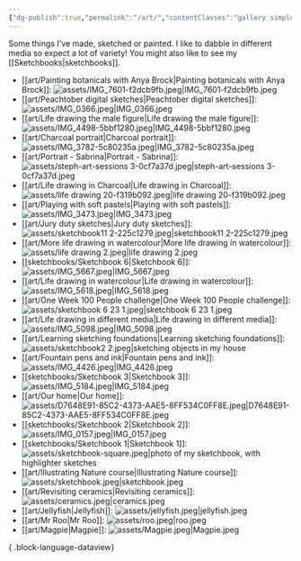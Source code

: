 ```yaml
---
{"dg-publish":true,"permalink":"/art/","contentClasses":"gallery simple","tags":["not-writing"],"noteIcon":""}
---
```



Some things I've made, sketched or painted. I like to dabble in different media so expect a lot of variety! You might also like to see my [[Sketchbooks\|sketchbooks]].

- [[art/Painting botanicals with Anya Brock\|Painting botanicals with Anya Brock]]: ![assets/IMG_7601-f2dcb9fb.jpeg|IMG_7601-f2dcb9fb.jpeg](/img/user/assets/IMG_7601-f2dcb9fb.jpeg)
- [[art/Peachtober digital sketches\|Peachtober digital sketches]]: ![assets/IMG_0366.jpeg|IMG_0366.jpeg](/img/user/assets/IMG_0366.jpeg)
- [[art/Life drawing the male figure\|Life drawing the male figure]]: ![assets/IMG_4498-5bbf1280.jpeg|IMG_4498-5bbf1280.jpeg](/img/user/assets/IMG_4498-5bbf1280.jpeg)
- [[art/Charcoal portrait\|Charcoal portrait]]: ![assets/IMG_3782-5c80235a.jpeg|IMG_3782-5c80235a.jpeg](/img/user/assets/IMG_3782-5c80235a.jpeg)
- [[art/Portrait - Sabrina\|Portrait - Sabrina]]: ![assets/steph-art-sessions 3-0cf7a37d.jpeg|steph-art-sessions 3-0cf7a37d.jpeg](/img/user/assets/steph-art-sessions%203-0cf7a37d.jpeg)
- [[art/Life drawing in Charcoal\|Life drawing in Charcoal]]: ![assets/life drawing 20-f319b092.jpeg|life drawing 20-f319b092.jpeg](/img/user/assets/life%20drawing%2020-f319b092.jpeg)
- [[art/Playing with soft pastels\|Playing with soft pastels]]: ![assets/IMG_3473.jpeg|IMG_3473.jpeg](/img/user/assets/IMG_3473.jpeg)
- [[art/Jury duty sketches\|Jury duty sketches]]: ![assets/sketchbook11 2-225c1279.jpeg|sketchbook11 2-225c1279.jpeg](/img/user/assets/sketchbook11%202-225c1279.jpeg)
- [[art/More life drawing in watercolour\|More life drawing in watercolour]]: ![assets/life drawing 2.jpeg|life drawing 2.jpeg](/img/user/assets/life%20drawing%202.jpeg)
- [[sketchbooks/Sketchbook 6\|Sketchbook 6]]: ![assets/IMG_5667.jpeg|IMG_5667.jpeg](/img/user/assets/IMG_5667.jpeg)
- [[art/Life drawing in watercolour\|Life drawing in watercolour]]: ![assets/IMG_5618.jpeg|IMG_5618.jpeg](/img/user/assets/IMG_5618.jpeg)
- [[art/One Week 100 People challenge\|One Week 100 People challenge]]: ![assets/sketchbook 6 23 1.jpeg|sketchbook 6 23 1.jpeg](/img/user/assets/sketchbook%206%2023%201.jpeg)
- [[art/Life drawing in different media\|Life drawing in different media]]: ![assets/IMG_5098.jpeg|IMG_5098.jpeg](/img/user/assets/IMG_5098.jpeg)
- [[art/Learning sketching foundations\|Learning sketching foundations]]: ![assets/sketchbook2 2.jpeg|sketching objects in my house](/img/user/assets/sketchbook2%202.jpeg)
- [[art/Fountain pens and ink\|Fountain pens and ink]]: ![assets/IMG_4426.jpeg|IMG_4426.jpeg](/img/user/assets/IMG_4426.jpeg)
- [[sketchbooks/Sketchbook 3\|Sketchbook 3]]: ![assets/IMG_5184.jpeg|IMG_5184.jpeg](/img/user/assets/IMG_5184.jpeg)
- [[art/Our home\|Our home]]: ![assets/D7648E91-85C2-4373-AAE5-8FF534C0FF8E.jpeg|D7648E91-85C2-4373-AAE5-8FF534C0FF8E.jpeg](/img/user/assets/D7648E91-85C2-4373-AAE5-8FF534C0FF8E.jpeg)
- [[sketchbooks/Sketchbook 2\|Sketchbook 2]]: ![assets/IMG_0157.jpeg|IMG_0157.jpeg](/img/user/assets/IMG_0157.jpeg)
- [[sketchbooks/Sketchbook 1\|Sketchbook 1]]: ![assets/sketchbook-square.jpeg|photo of my sketchbook, with highlighter sketches](/img/user/assets/sketchbook-square.jpeg)
- [[art/Illustrating Nature course\|Illustrating Nature course]]: ![assets/sketchbook.jpeg|sketchbook.jpeg](/img/user/assets/sketchbook.jpeg)
- [[art/Revisiting ceramics\|Revisiting ceramics]]: ![assets/ceramics.jpeg|ceramics.jpeg](/img/user/assets/ceramics.jpeg)
- [[art/Jellyfish\|Jellyfish]]: ![assets/jellyfish.jpeg|jellyfish.jpeg](/img/user/assets/jellyfish.jpeg)
- [[art/Mr Roo\|Mr Roo]]: ![assets/roo.jpeg|roo.jpeg](/img/user/assets/roo.jpeg)
- [[art/Magpie\|Magpie]]: ![assets/Magpie.jpeg|Magpie.jpeg](/img/user/assets/Magpie.jpeg)

{ .block-language-dataview}
